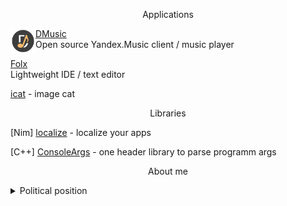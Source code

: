 <p align="center">  Applications  </p>

<img alt="DMusic" align="left" width="40" src="https://github.com/levovix0/DMusic/blob/master/resources/app-papirus.svg">
<p>
  <a href="https://github.com/levovix0/DMusic">DMusic</a><br/>
  Open source Yandex.Music client / music player
</p>

<p>
  <a href="https://github.com/FolxTeam/folx">Folx</a><br/>
  Lightweight IDE / text editor
</p>

<p>
  <a href="https://github.com/levovix0/icat">icat</a>
  - image cat
</p>



<p align="center">  Libraries  </p>

<p>
  [Nim]
  <a href="https://github.com/levovix0/localize">localize</a>
  - localize your apps
</p>

<p>
  [C++]
  <a href="https://github.com/levovix0/ConsoleArgs">ConsoleArgs</a>
  - one header library to parse programm args
</p>



<p align="center">  About me  </p>

<details><summary>Political position</summary><p>
  <details><summary>На русском</summary><p>
    Если коротко: придерживаюсь коммунистических взглядов <br/><br/>
    Единственный путь человечества вперёд – путь к коммунизму. Его необходимо построить, построить своими ручками, каждому по мере его возможностей. Это значит, что на самом низовом уровне надо работать и организовываться. Борьба с властью и борьба с капитализмом – это есть создание альтернативной власти (советской, демократической) и создание альтернативного уклада экономики (на базе общественной собственности на средства производства и общественной интеллектуальной собственности). <br/><br/>
    Чем занимаюсь / собираюсь заниматься я: создаю программы с открытым исходным кодом; отказываюсь (по возможности) от любой проприетарщины; собираюсь принимать участие в разработке и организации существующих проектов с открытым исходным кодом; собрираюсь создавать сервисы, управляемые сообществом. <br/><br/>
    Интеллектуальная собственность - это плохо. Она мало того, что просто противоречит природе информации, так ещё и на практике замедляет технический и социальный прогресс. <br/><br/>
    Национальности, государства - исскуственны. Они лишь служат оправданием власти государства, оправданием воин. <br/><br/>
    Потребительство – плохая идеалогия. Ресурсы на планете не бесконечны. <br/><br/>
    Развиваться нужно всесторонне. Может быть новые навыки/знания не пригодятся напрямую, но научат главному – учиться.
  </p></details>
  
  In short: I adhere to communist views
  
  The only way forward for humanity is the path to communism. It needs to be built, built with your own hands, to everyone as far as possible. This means that it is necessary to work and organize at the very grassroots level. The struggle against power and the struggle against capitalism is the creation of an alternative government (Soviet, democratic) and the creation of an alternative way of economy (based on public ownership of the means of production and public intellectual property).

  What I do / am going to do: I create open source programs; I refuse (if possible) any proprietary; I'm going to take part in the development and organization of existing open source projects; I'm going to create community-managed services.

  Intellectual property is bad. Not only does it simply contradict the nature of information, but it also slows down technical and social progress in practice.

  Nationalities, states are artificial. They only serve as an excuse for the power of the state, an excuse for the warrior.

  Consumerism is a bad ideology. The resources on the planet are not infinite.

  We need to develop comprehensively. Maybe new skills / knowledge will not be useful directly, but they will teach the main thing – to learn.
</p></details>
